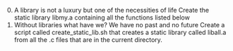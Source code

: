 0. A library is not a luxury but one of the necessities of life
Create the static library libmy.a containing all the functions listed below
1. Without libraries what have we? We have no past and no future
Create a script called create_static_lib.sh that creates a static library called liball.a from all the .c files that are in the current directory.
